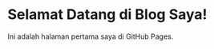 </head>
<body>
  <h1>Selamat Datang di Blog Saya!</h1>
  <p>Ini adalah halaman pertama saya di GitHub Pages.</p>
</body>
</html>
